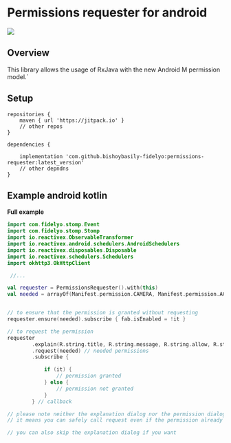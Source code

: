 # Permissions requester for android

[![](https://jitpack.io/v/bishoybasily-fidelyo/permissions-requester.svg)](https://jitpack.io/#bishoybasily-fidelyo/permissions-requester)

## Overview

This library allows the usage of RxJava with the new Android M permission model.`

## Setup
    repositories {
        maven { url 'https://jitpack.io' }
        // other repos
    }

    dependencies {

        implementation 'com.github.bishoybasily-fidelyo:permissions-requester:latest_version'
        // other depndns
    }

## Example android kotlin

**Full example**
``` kotlin
import com.fidelyo.stomp.Event
import com.fidelyo.stomp.Stomp
import io.reactivex.ObservableTransformer
import io.reactivex.android.schedulers.AndroidSchedulers
import io.reactivex.disposables.Disposable
import io.reactivex.schedulers.Schedulers
import okhttp3.OkHttpClient

 //...

val requester = PermissionsRequester().with(this)
val needed = arrayOf(Manifest.permission.CAMERA, Manifest.permission.ACCESS_FINE_LOCATION)


// to ensure that the permission is granted without requesting
requester.ensure(needed).subscribe { fab.isEnabled = !it }

// to request the permission
requester
        .explain(R.string.title, R.string.message, R.string.allow, R.string.deny) // explanation dialog
        .request(needed) // needed permissions
        .subscribe {

            if (it) {
                // permission granted
            } else {
                // permission not granted
            }
        } // callback

// please note neither the explanation dialog nor the permission dialog will be prompted if the permission already granted,
// it means you can safely call request even if the permission already granted

// you can also skip the explanation dialog if you want
        
